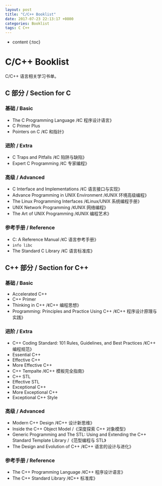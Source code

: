 ```yaml
---
layout: post
title: "C/C++ Booklist"
date: 2017-07-23 22:13:17 +0800
categories: Booklist
tags: C C++
---
```


* content
{:toc}

# C/C++ Booklist

C/C++ 语言相关学习书单。

## C 部分 / Section for C

### 基础 / Basic

+ The C Programming Language /《C 程序设计语言》
+ C Primer Plus
+ Pointers on C /《C 和指针》

### 进阶 / Extra

+ C Traps and Pitfalls /《C 陷阱与缺陷》
+ Expert C Programming /《C 专家编程》

### 高级 / Advanced

+ C Interface and Implementations /《C 语言接口与实现》
+ Advance Programming in UNIX Environment /《UNIX 环境高级编程》
+ The Linux Programming Interfaces /《Linux/UNIX 系统编程手册》
+ UNIX Network Programming /《UNIX 网络编程》
+ The Art of UNIX Programming /《UNIX 编程艺术》

### 参考手册 / Reference

+ C: A Reference Manual /《C 语言参考手册》
+ `info libc`
+ The Standard C Library /《C 语言标准库》


## C++ 部分 / Section for C++

### 基础 / Basic

+ Accelerated C++
+ C++ Primer
+ Thinking in C++ /《C++ 编程思想》
+ Programming: Principles and Practice Using C++ /《C++ 程序设计原理与实践》

### 进阶 / Extra

+ C++ Coding Standard: 101 Rules, Guidelines, and Best Practices /《C++ 编程规范》
+ Essential C++
+ Effective C++
+ More Effective C++
+ C++ Tempalte /《C++ 模板完全指南》
+ C++ STL
+ Effective STL
+ Exceptional C++
+ More Exceptional C++
+ Exceptional C++ Style

### 高级 / Advanced

+ Modern C++ Design /《C++ 设计新思维》
+ Inside the C++ Object Model /《深度探索 C++ 对象模型》
+ Generic Programming and The STL: Using and Extending the C++ Standard Template Library /《范型编程与 STL》
+ The Design and Evolution of C++ /《C++ 语言的设计与进化》

### 参考手册 / Reference

+ The C++ Programming Language /《C++ 程序设计语言》
+ The C++ Standard Library /《C++ 标准库》
